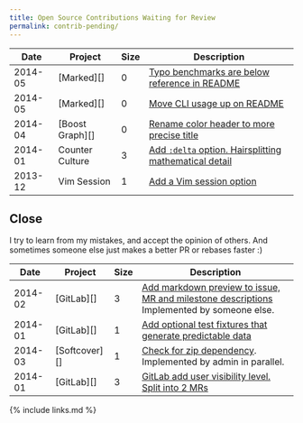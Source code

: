 ```yaml
---
title: Open Source Contributions Waiting for Review
permalink: contrib-pending/
---
```


<!--
| 2014-11 | [][] |  | []() |

Accepted:

| 2014-12 | [GitLab][] | 1 | []() |
| 2014-12 | [GitLab][] | 1 | []() |


| 2014-12 | [Ruby][] | 0 | [Typo close -> closes.](https://github.com/ruby/ruby/commit/512705e62d4929753845e449397cedeff0433f05) |
| 2014-12 | [CommonMark][] | 0 | [Ignore pyc files](https://github.com/jgm/CommonMark/pull/240). It was [later started](https://github.com/jgm/CommonMark/commits/bbaf30eafa5530dc9a9b6d2c476403eadfb20423/changelog.spec.txt) |



Merged not evaluated:

| 2014-10 | [Vim Markdown][] | 1 | []() |

2 https://github.com/plasticboy/vim-markdown/pull/121
1 https://github.com/plasticboy/vim-markdown/pull/134
1 https://github.com/plasticboy/vim-markdown/pull/133
0 https://github.com/plasticboy/vim-markdown/pull/132

Issues:

| 2014-12 | [GitLab][] | []() |
| 2014-12 | [GitLab][] | []() |

| 2014-12 | [GitLab][] | [Point issue already solved](https://github.com/gitlabhq/gitlab-shell/issues/14#issuecomment-67288657) |

| 2014-12 | [CommonMark][] | Feature | [CHANGELOG or History.txt](http://talk.commonmark.org/t/style-guide-for-commonmark/935). It was [later started](https://github.com/jgm/CommonMark/commits/bbaf30eafa5530dc9a9b6d2c476403eadfb20423/changelog.spec.txt) |
| 2014-12 | [CommonMark][] | Bug | [Don't modify man/man3/cmark.3 with date on make](https://github.com/jgm/CommonMark/issues/241) |

Closed source:

| 2014-12 | [My Science Work][] | 0 | Typos on settings page |


| 2014-11 | [GitBook][] | Bug | [500 on /edit without access](http://support.gitbook.com/hc/communities/public/questions/200628582-500-on-edit-without-access) |


| 2014-11 | [GitHub][] | Feature   | [View non-rendered markdown source with line numbers on blob show](https://github.com/isaacs/github/issues/297)                                                                           |

Waiting:

-->

| Date    | Project          | Size | Description                                                                                                     |
|---------|------------------|------|-----------------------------------------------------------------------------------------------------------------|
| 2014-05 | [Marked][]       | 0    | [Typo benchmarks are below reference in README](https://github.com/chjj/marked/pull/412)                       |
| 2014-05 | [Marked][]       | 0    | [Move CLI usage up on README](https://github.com/chjj/marked/pull/411)                                         |
| 2014-04 | [Boost Graph][]  | 0    | [Rename color header to more precise title](https://github.com/boostorg/graph/pull/7)                          |
| 2014-01 | Counter Culture  | 3    | [Add `:delta` option. Hairsplitting mathematical detail](https://github.com/magnusvk/counter_culture/pull/43)  |
| 2013-12 | Vim Session      | 1    | [Add a Vim session option](https://github.com/xolox/vim-session/pull/81)                                       |

## Close

I try to learn from my mistakes, and accept the opinion of others. And sometimes someone else just makes a better PR or rebases faster :)

| Date    | Project       | Size | Description                                                                                                    |
|---------|---------------|------|----------------------------------------------------------------------------------------------------------------|
| 2014-02 | [GitLab][]       | 3 | [Add markdown preview to issue, MR and milestone descriptions](https://github.com/gitlabhq/gitlabhq/pull/6356) Implemented by someone else. |
| 2014-01 | [GitLab][]    | 1    | [Add optional test fixtures that generate predictable data](https://github.com/gitlabhq/gitlabhq/pull/5896)   |
| 2014-03 | [Softcover][] | 1    | [Check for zip dependency](https://github.com/softcover/softcover/pull/94). Implemented by admin in parallel. |
| 2014-01 | [GitLab][]    | 3    | [GitLab add user visibility level. Split into 2 MRs](https://github.com/gitlabhq/gitlabhq/pull/6028)          |

{% include links.md %}
